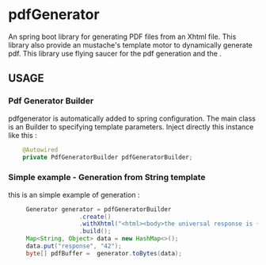 # pdfGenerator

An spring boot library for generating PDF files from an Xhtml file. This library also provide an mustache's template motor to dynamically generate pdf. This library use flying saucer for the pdf generation and the .


## USAGE

### Pdf Generator Builder

pdfgenerator is automatically added to spring configuration. The main class is an Builder to specifying template parameters.
Inject directly this instance like this : 

```java
    @Autowired
    private PdfGeneratorBuilder pdfGeneratorBuilder;
```
 

### Simple example - Generation from String template

this is an simple example of generation : 

```java
     Generator generator = pdfGeneratorBuilder
                    .create()
                    .withXhtml("<html><body>the universal response is {{response}}.</body></html>")
                    .build();
     Map<String, Object> data = new HashMap<>();
     data.put("response", "42");
     byte[] pdfBuffer =  generator.toBytes(data);
``` 

